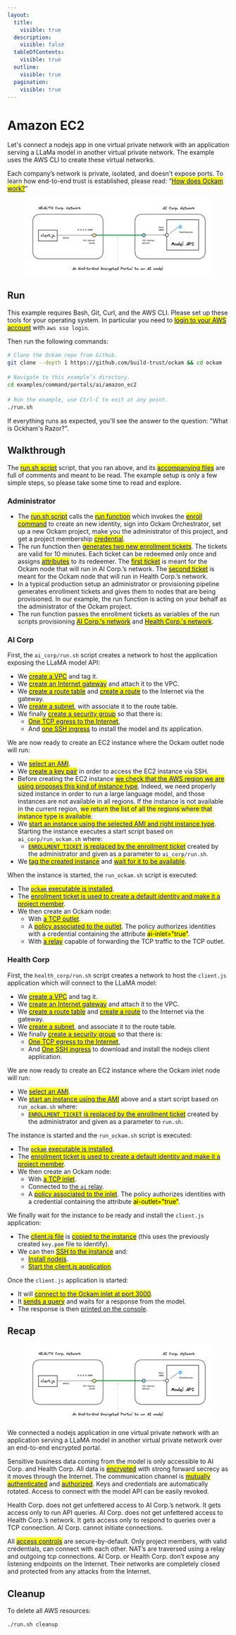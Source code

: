 ```yaml
---
layout:
  title:
    visible: true
  description:
    visible: false
  tableOfContents:
    visible: true
  outline:
    visible: true
  pagination:
    visible: true
---
```


# Amazon EC2

Let's connect a nodejs app in one virtual private network with an application serving a LLaMa model in another virtual private network. The example uses the AWS CLI to create these virtual networks.

Each company’s network is private, isolated, and doesn't expose ports. To learn how end-to-end trust is established, please read: “[<mark style="color:blue;">How does Ockam work?</mark>](../../how-does-ockam-work.md)”

<figure><img src="../../.gitbook/assets/portals-ai.png" alt=""><figcaption></figcaption></figure>

## Run

This example requires Bash, Git, Curl, and the AWS CLI. Please set up these tools for your operating system. In particular you need to [<mark style="color:blue;">login to your AWS account</mark>](https://docs.aws.amazon.com/cli/latest/userguide/sso-configure-profile-token.html) with `aws sso login`.

Then run the following commands:

```bash
# Clone the Ockam repo from Github.
git clone --depth 1 https://github.com/build-trust/ockam && cd ockam

# Navigate to this example’s directory.
cd examples/command/portals/ai/amazon_ec2

# Run the example, use Ctrl-C to exit at any point.
./run.sh
```

If everything runs as expected, you'll see the answer to the question: "What is Ockham's Razor?".

## Walkthrough

The [<mark style="color:blue;">run.sh script</mark>](https://github.com/build-trust/ockam/blob/develop/examples/command/portals/ai/amazon\_ec2/run.sh) script, that you ran above, and its [<mark style="color:blue;">accompanying files</mark>](https://github.com/build-trust/ockam/tree/develop/examples/command/portals/ai/amazon\_ec2) are full of comments and meant to be read. The example setup is only a few simple steps, so please take some time to read and explore.

### Administrator

* The [<mark style="color:blue;">run.sh script</mark>](https://github.com/build-trust/ockam/blob/develop/examples/command/portals/ai/amazon\_ec2/run.sh) calls the [<mark style="color:blue;">run function</mark>](https://github.com/build-trust/ockam/blob/develop/examples/command/portals/ai/amazon\_ec2/run.sh#L14) which invokes the [<mark style="color:blue;">enroll command</mark>](https://github.com/build-trust/ockam/blob/develop/examples/command/portals/ai/amazon\_ec2/run.sh#L27) to create an new identity, sign into Ockam Orchestrator, set up a new Ockam project, make you the administrator of this project, and get a project membership [<mark style="color:blue;">credential</mark>](../../reference/protocols/identities.md#credentials).
* The run function then [<mark style="color:blue;">generates two new enrollment tickets</mark>](https://github.com/build-trust/ockam/blob/develop/examples/command/portals/ai/amazon\_ec2/run.sh#L36-L45). The tickets are valid for 10 minutes. Each ticket can be redeemed only once and assigns [<mark style="color:blue;">attributes</mark>](../../reference/protocols/identities.md#credentials) to its redeemer. The [<mark style="color:blue;">first ticket</mark>](https://github.com/build-trust/ockam/blob/develop/examples/command/portals/ai/amazon\_ec2/run.sh#L36-L37) is meant for the Ockam node that will run in AI Corp.’s network. The [<mark style="color:blue;">second ticket</mark>](https://github.com/build-trust/ockam/blob/develop/examples/command/portals/ai/amazon\_ec2/run.sh#L44-L45) is meant for the Ockam node that will run in Health Corp.’s network.
* In a typical production setup an administrator or provisioning pipeline generates enrollment tickets and gives them to nodes that are being provisioned. In our example, the run function is acting on your behalf as the administrator of the Ockam project.
* The run function passes the enrollment tickets as variables of the run scripts provisioning [<mark style="color:blue;">AI Corp.'s network</mark>](https://github.com/build-trust/ockam/blob/develop/examples/command/portals/ai/amazon\_ec2/run.sh#L50C35-L50C52) and [<mark style="color:blue;">Health Corp.'s network</mark>](https://github.com/build-trust/ockam/blob/develop/examples/command/portals/ai/amazon\_ec2/run.sh#L55C39-L55C60).

### AI Corp

First, the `ai_corp/run.sh` script creates a network to host the application exposing the LLaMA model API:

* We [<mark style="color:blue;">create a VPC</mark>](https://github.com/build-trust/ockam/blob/develop/examples/command/portals/ai/amazon\_ec2/ai\_corp/run.sh#L11-L12) and tag it.
* We [<mark style="color:blue;">create an Internet gateway</mark>](https://github.com/build-trust/ockam/blob/develop/examples/command/portals/ai/amazon\_ec2/ai\_corp/run.sh#L15-L16) and attach it to the VPC.
* We [<mark style="color:blue;">create a route table</mark>](https://github.com/build-trust/ockam/blob/develop/examples/command/portals/ai/amazon\_ec2/ai\_corp/run.sh#L19) and [<mark style="color:blue;">create a route</mark>](https://github.com/build-trust/ockam/blob/develop/examples/command/portals/ai/amazon\_ec2/ai\_corp/run.sh#L20) to the Internet via the gateway.
* We [<mark style="color:blue;">create a subnet</mark>](https://github.com/build-trust/ockam/blob/develop/examples/command/portals/ai/amazon\_ec2/ai\_corp/run.sh#L23-L27), with associate it to the route table.
* We finally [<mark style="color:blue;">create a security group</mark>](https://github.com/build-trust/ockam/blob/develop/examples/command/portals/ai/amazon\_ec2/ai\_corp/run.sh#L32-L35) so that there is:
  * [<mark style="color:blue;">One TCP egress to the Internet</mark>](https://github.com/build-trust/ockam/blob/develop/examples/command/portals/ai/amazon\_ec2/ai\_corp/run.sh#L34),
  * And [<mark style="color:blue;">one SSH ingress</mark>](https://github.com/build-trust/ockam/blob/develop/examples/command/portals/ai/amazon\_ec2/ai\_corp/run.sh#L35) to install the model and its application.

We are now ready to create an EC2 instance where the Ockam outlet node will run:

* We [<mark style="color:blue;">select an AMI</mark>](https://github.com/build-trust/ockam/blob/develop/examples/command/portals/ai/amazon\_ec2/ai\_corp/run.sh#L40-L42).
* We [<mark style="color:blue;">create a key pair</mark>](https://github.com/build-trust/ockam/blob/develop/examples/command/portals/ai/amazon\_ec2/ai\_corp/run.sh#L44-L45) in order to access the EC2 instance via SSH.
* Before creating the EC2 instance [<mark style="color:blue;">we check that the AWS region we are using proposes this kind of instance type</mark>](https://github.com/build-trust/ockam/blob/develop/examples/command/portals/ai/amazon\_ec2/ai\_corp/run.sh#L48). Indeed, we need properly sized instance in order to run a large language model, and those instances are not available in all regions. If the instance is not available in the current region, <mark style="color:blue;">we return the list of all the regions where that instance type is available</mark>.
* We [<mark style="color:blue;">start an instance using the selected AMI and right instance type</mark>](https://github.com/build-trust/ockam/blob/develop/examples/command/portals/ai/amazon\_ec2/ai\_corp/run.sh#L51-L53). Starting the instance executes a start script based on `ai_corp/run_ockam.sh` where:
  * [<mark style="color:blue;">`ENROLLMENT_TICKET`</mark> <mark style="color:blue;"></mark><mark style="color:blue;">is replaced by the enrollment ticket</mark>](https://github.com/build-trust/ockam/blob/develop/examples/command/portals/ai/amazon\_ec2/ai\_corp/run.sh#L50) created by the administrator and given as a parameter to `ai_corp/run.sh`.
* We [<mark style="color:blue;">tag the created instance</mark>](https://github.com/build-trust/ockam/blob/develop/examples/command/portals/ai/amazon\_ec2/ai\_corp/run.sh#L54) and [<mark style="color:blue;">wait for it to be available</mark>](https://github.com/build-trust/ockam/blob/develop/examples/command/portals/ai/amazon\_ec2/ai\_corp/run.sh#L55).

When the instance is started, the `run_ockam.sh` script is executed:

* The [<mark style="color:blue;">`ockam`</mark> <mark style="color:blue;"></mark><mark style="color:blue;">executable is installed</mark>](https://github.com/build-trust/ockam/blob/develop/examples/command/portals/ai/amazon\_ec2/ai\_corp/run\_ockam.sh#L10-L11).
* The [<mark style="color:blue;">enrollment ticket is used to create a default identity and make it a project member</mark>](https://github.com/build-trust/ockam/blob/develop/examples/command/portals/ai/amazon\_ec2/ai\_corp/run\_ockam.sh#L26).
* We then create an Ockam node:
  * With [<mark style="color:blue;">a TCP outlet</mark>](https://github.com/build-trust/ockam/blob/develop/examples/command/portals/ai/amazon\_ec2/ai\_corp/run\_ockam.sh#L38).
  * A [<mark style="color:blue;">policy associated to the outlet</mark>](https://github.com/build-trust/ockam/blob/develop/examples/command/portals/ai/amazon\_ec2/ai\_corp/run\_ockam.sh#L40). The policy authorizes identities with a credential containing the attribute <mark style="background-color:yellow;">ai-inlet="true"</mark>.
  * With [<mark style="color:blue;">a relay</mark>](https://github.com/build-trust/ockam/blob/develop/examples/command/portals/ai/amazon\_ec2/ai\_corp/run\_ockam.sh#L42) capable of forwarding the TCP traffic to the TCP outlet.

### Health Corp

First, the `health_corp/run.sh` script creates a network to host the `client.js` application which will connect to the LLaMA model:

* We [<mark style="color:blue;">create a VPC</mark>](https://github.com/build-trust/ockam/blob/develop/examples/command/portals/ai/amazon\_ec2/health\_corp/run.sh#L11-L12) and tag it.
* We [<mark style="color:blue;">create an Internet gateway</mark>](https://github.com/build-trust/ockam/blob/develop/examples/command/portals/ai/amazon\_ec2/health\_corp/run.sh#L15-L16) and attach it to the VPC.
* We [<mark style="color:blue;">create a route table</mark>](https://github.com/build-trust/ockam/blob/develop/examples/command/portals/ai/amazon\_ec2/health\_corp/run.sh#L19) and [<mark style="color:blue;">create a route</mark>](https://github.com/build-trust/ockam/blob/develop/examples/command/portals/ai/amazon\_ec2/health\_corp/run.sh#L20) to the Internet via the gateway.
* We [<mark style="color:blue;">create a subnet</mark>](https://github.com/build-trust/ockam/blob/develop/examples/command/portals/ai/amazon\_ec2/health\_corp/run.sh#L23-L27), and associate it to the route table.
* We finally [<mark style="color:blue;">create a security group</mark>](https://github.com/build-trust/ockam/blob/develop/examples/command/portals/ai/amazon\_ec2/health\_corp/run.sh#L32-L35) so that there is:
  * [<mark style="color:blue;">One TCP egress to the Internet</mark>](https://github.com/build-trust/ockam/blob/develop/examples/command/portals/ai/amazon\_ec2/health\_corp/run.sh#L34),
  * And [<mark style="color:blue;">One SSH ingress</mark>](https://github.com/build-trust/ockam/blob/develop/examples/command/portals/ai/amazon\_ec2/health\_corp/run.sh#L35) to download and install the nodejs client application.

We are now ready to create an EC2 instance where the Ockam inlet node will run:

* We [<mark style="color:blue;">select an AMI</mark>](https://github.com/build-trust/ockam/blob/develop/examples/command/portals/ai/amazon\_ec2/health\_corp/run.sh#L40-L42).
* We [<mark style="color:blue;">start an instance using the AMI</mark>](https://github.com/build-trust/ockam/blob/develop/examples/command/portals/ai/amazon\_ec2/health\_corp/run.sh#L47-L54) above and a start script based on `run_ockam.sh` where:
  * [<mark style="color:blue;">`ENROLLMENT_TICKET`</mark> <mark style="color:blue;"></mark><mark style="color:blue;">is replaced by the enrollment ticket</mark>](https://github.com/build-trust/ockam/blob/develop/examples/command/portals/ai/amazon\_ec2/health\_corp/run.sh#L47) created by the administrator and given as a parameter to `run.sh`.

The instance is started and the `run_ockam.sh` script is executed:

* The [<mark style="color:blue;">`ockam`</mark> <mark style="color:blue;"></mark><mark style="color:blue;">executable is installed</mark>](https://github.com/build-trust/ockam/blob/develop/examples/command/portals/ai/amazon\_ec2/health\_corp/run\_ockam.sh#L10-L11).
* The [<mark style="color:blue;">enrollment ticket is used to create a default identity and make it a project member</mark>](https://github.com/build-trust/ockam/blob/develop/examples/command/portals/ai/amazon\_ec2/health\_corp/run\_ockam.sh#L26).
* We then create an Ockam node:
  * With [<mark style="color:blue;">a TCP inlet</mark>](https://github.com/build-trust/ockam/blob/develop/examples/command/portals/ai/amazon\_ec2/health\_corp/run\_ockam.sh#L36).
  * Connected to [the `ai` relay](https://github.com/build-trust/ockam/blob/develop/examples/command/portals/ai/amazon\_ec2/health\_corp/run\_ockam.sh#L38).
  * A [<mark style="color:blue;">policy associated to the inlet</mark>](https://github.com/build-trust/ockam/blob/develop/examples/command/portals/ai/amazon\_ec2/health\_corp/run\_ockam.sh#L39). The policy authorizes identities with a credential containing the attribute <mark style="background-color:yellow;">ai-outlet="true"</mark>.

We finally wait for the instance to be ready and install the `client.js` application:

* The [<mark style="color:blue;">client.js file</mark>](https://github.com/build-trust/ockam/blob/develop/examples/command/portals/ai/amazon\_ec2/health\_corp/client.js) is [<mark style="color:blue;">copied to the instance</mark>](https://github.com/build-trust/ockam/blob/develop/examples/command/portals/ai/amazon\_ec2/health\_corp/run.sh#L56) (this uses the previously created `key.pem` file to identify).
* We can then [<mark style="color:blue;">SSH to the instance</mark>](https://github.com/build-trust/ockam/blob/develop/examples/command/portals/ai/amazon\_ec2/health\_corp/run.sh#L57) and:
  * [<mark style="color:blue;">Install nodejs</mark>](https://github.com/build-trust/ockam/blob/develop/examples/command/portals/ai/amazon\_ec2/health\_corp/run.sh#L59).
  * [<mark style="color:blue;">Start the client.js application</mark>](https://github.com/build-trust/ockam/blob/develop/examples/command/portals/ai/amazon\_ec2/health\_corp/run.sh#L60).

Once the `client.js` application is started:

* It will [<mark style="color:blue;">connect to the Ockam inlet at port 3000</mark>](https://github.com/build-trust/ockam/blob/develop/examples/command/portals/ai/amazon\_ec2/health\_corp/client.js#L3).
* It [<mark style="color:blue;">sends a query</mark>](https://github.com/build-trust/ockam/blob/develop/examples/command/portals/ai/amazon\_ec2/health\_corp/client.js#L11) and waits for a response from the model.
* The response is then [printed on the console](https://github.com/build-trust/ockam/blob/develop/examples/command/portals/ai/amazon\_ec2/health\_corp/client.js#L23).

## Recap

<figure><img src="../../.gitbook/assets/portals-ai.png" alt=""><figcaption></figcaption></figure>

We connected a nodejs application in one virtual private network with an application serving a LLaMA model in another virtual private network over an end-to-end encrypted portal.

Sensitive business data coming from the model is only accessible to AI Corp. and Health Corp. All data is [<mark style="color:blue;">encrypted</mark>](../../reference/protocols/secure-channels.md) with strong forward secrecy as it moves through the Internet. The communication channel is [<mark style="color:blue;">mutually authenticated</mark>](../../reference/protocols/secure-channels.md) and [<mark style="color:blue;">authorized</mark>](../../reference/protocols/access-controls.md). Keys and credentials are automatically rotated. Access to connect with the model API can be easily revoked.

Health Corp. does not get unfettered access to AI Corp.’s network. It gets access only to run API queries. AI Corp. does not get unfettered access to Health Corp.’s network. It gets access only to respond to queries over a TCP connection. AI Corp. cannot initiate connections.

All [<mark style="color:blue;">access controls</mark>](../../reference/protocols/access-controls.md) are secure-by-default. Only project members, with valid credentials, can connect with each other. NAT’s are traversed using a relay and outgoing tcp connections. AI Corp. or Health Corp. don’t expose any listening endpoints on the Internet. Their networks are completely closed and protected from any attacks from the Internet.

## Cleanup

To delete all AWS resources:

```sh
./run.sh cleanup
```

